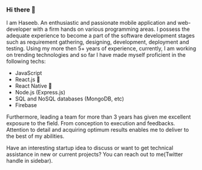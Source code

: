 ### Hi there 👋


I am Haseeb. An enthusiastic and passionate mobile application and web-developer with a firm hands on various programming areas. I possess the adequate experience to become a part of the software development stages such as requirement gathering, designing, development, deployment and testing. Using my more then 5+ years of experience, currently, I am working on trending technologies and so far I have made myself proficient in the following techs:

- JavaScript
- React.js 🚀
- React Native 🚀
- Node.js (Express.js)
- SQL and NoSQL databases (MongoDB, etc)
- Firebase

Furthermore, leading a team for more than 3 years has given me excellent exposure to the field. From conception to execution and feedbacks. Attention to detail and acquiring optimum results enables me to deliver to the best of my abilities.

Have an interesting startup idea to discuss or want to get technical assistance in new or current projects? You can reach out to me(Twitter handle in sidebar).


<!--
**haseebrehmanpc/haseebrehmanpc** is a ✨ _special_ ✨ repository because its `README.md` (this file) appears on your GitHub profile.

Here are some ideas to get you started:

- 🔭 I’m currently working on ...
- 🌱 I’m currently learning ...
- 👯 I’m looking to collaborate on ...
- 🤔 I’m looking for help with ...
- 💬 Ask me about ...
- 📫 How to reach me: ...
- 😄 Pronouns: ...
- ⚡ Fun fact: ...
-->
